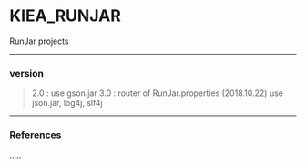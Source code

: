 # KIEA_RUNJAR
RunJar projects

----------------
### version
> 2.0 : use gson.jar
> 3.0 : router of RunJar.properties (2018.10.22) use json.jar, log4j, slf4j

----------------
### References
.....





